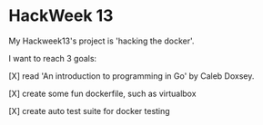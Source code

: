 # HackWeek 13

My Hackweek13's project is 'hacking the docker'. 

I want to reach 3 goals:

[X] read 'An introduction to programming in Go' by Caleb Doxsey. 

[X] create some fun dockerfile, such as virtualbox

[X] create auto test suite for docker testing 
